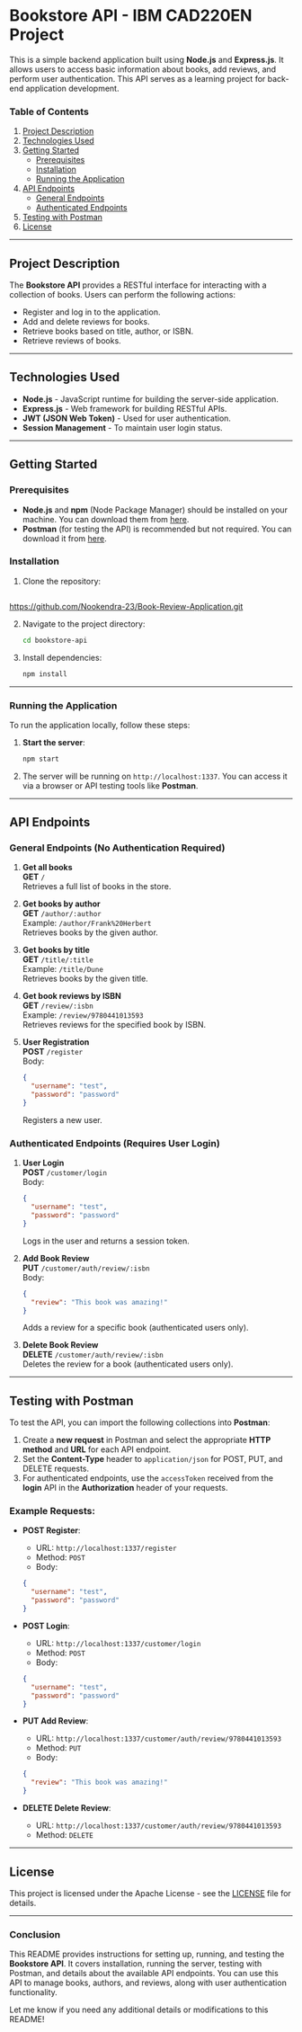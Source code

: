 # Bookstore API - IBM CAD220EN Project

This is a simple backend application built using **Node.js** and **Express.js**. It allows users to access basic information about books, add reviews, and perform user authentication. This API serves as a learning project for back-end application development.

### Table of Contents
1. [Project Description](#project-description)
2. [Technologies Used](#technologies-used)
3. [Getting Started](#getting-started)
   - [Prerequisites](#prerequisites)
   - [Installation](#installation)
   - [Running the Application](#running-the-application)
4. [API Endpoints](#api-endpoints)
   - [General Endpoints](#general-endpoints)
   - [Authenticated Endpoints](#authenticated-endpoints)
5. [Testing with Postman](#testing-with-postman)
6. [License](#license)

---

## Project Description

The **Bookstore API** provides a RESTful interface for interacting with a collection of books. Users can perform the following actions:
- Register and log in to the application.
- Add and delete reviews for books.
- Retrieve books based on title, author, or ISBN.
- Retrieve reviews of books.

---

## Technologies Used
- **Node.js** - JavaScript runtime for building the server-side application.
- **Express.js** - Web framework for building RESTful APIs.
- **JWT (JSON Web Token)** - Used for user authentication.
- **Session Management** - To maintain user login status.

---

## Getting Started

### Prerequisites
- **Node.js** and **npm** (Node Package Manager) should be installed on your machine. You can download them from [here](https://nodejs.org/).
- **Postman** (for testing the API) is recommended but not required. You can download it from [here](https://www.postman.com/downloads/).

### Installation
1. Clone the repository:
   ```bash
https://github.com/Nookendra-23/Book-Review-Application.git

2. Navigate to the project directory:
   ```bash
   cd bookstore-api
   ```

3. Install dependencies:
   ```bash
   npm install
   ```

---

### Running the Application

To run the application locally, follow these steps:

1. **Start the server**:
   ```bash
   npm start
   ```

2. The server will be running on `http://localhost:1337`. You can access it via a browser or API testing tools like **Postman**.

---

## API Endpoints

### General Endpoints (No Authentication Required)

1. **Get all books**  
   **GET** `/`  
   Retrieves a full list of books in the store.

2. **Get books by author**  
   **GET** `/author/:author`  
   Example: `/author/Frank%20Herbert`  
   Retrieves books by the given author.

3. **Get books by title**  
   **GET** `/title/:title`  
   Example: `/title/Dune`  
   Retrieves books by the given title.

4. **Get book reviews by ISBN**  
   **GET** `/review/:isbn`  
   Example: `/review/9780441013593`  
   Retrieves reviews for the specified book by ISBN.

5. **User Registration**  
   **POST** `/register`  
   Body:
   ```json
   {
     "username": "test",
     "password": "password"
   }
   ```
   Registers a new user.

### Authenticated Endpoints (Requires User Login)

1. **User Login**  
   **POST** `/customer/login`  
   Body:
   ```json
   {
     "username": "test",
     "password": "password"
   }
   ```
   Logs in the user and returns a session token.

2. **Add Book Review**  
   **PUT** `/customer/auth/review/:isbn`  
   Body:
   ```json
   {
     "review": "This book was amazing!"
   }
   ```
   Adds a review for a specific book (authenticated users only).

3. **Delete Book Review**  
   **DELETE** `/customer/auth/review/:isbn`  
   Deletes the review for a book (authenticated users only).

---

## Testing with Postman

To test the API, you can import the following collections into **Postman**:
1. Create a **new request** in Postman and select the appropriate **HTTP method** and **URL** for each API endpoint.
2. Set the **Content-Type** header to `application/json` for POST, PUT, and DELETE requests.
3. For authenticated endpoints, use the `accessToken` received from the **login** API in the **Authorization** header of your requests.

### Example Requests:
- **POST Register**:
   - URL: `http://localhost:1337/register`
   - Method: `POST`
   - Body:
   ```json
   {
     "username": "test",
     "password": "password"
   }
   ```

- **POST Login**:
   - URL: `http://localhost:1337/customer/login`
   - Method: `POST`
   - Body:
   ```json
   {
     "username": "test",
     "password": "password"
   }
   ```

- **PUT Add Review**:
   - URL: `http://localhost:1337/customer/auth/review/9780441013593`
   - Method: `PUT`
   - Body:
   ```json
   {
     "review": "This book was amazing!"
   }
   ```

- **DELETE Delete Review**:
   - URL: `http://localhost:1337/customer/auth/review/9780441013593`
   - Method: `DELETE`

---

## License

This project is licensed under the Apache License - see the [LICENSE](LICENSE) file for details.

---

### Conclusion

This README provides instructions for setting up, running, and testing the **Bookstore API**. It covers installation, running the server, testing with Postman, and details about the available API endpoints. You can use this API to manage books, authors, and reviews, along with user authentication functionality.

Let me know if you need any additional details or modifications to this README!
